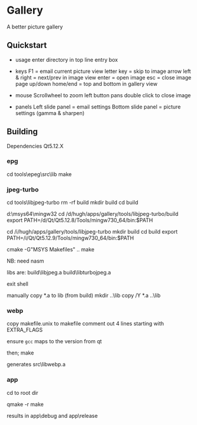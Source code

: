 # Gallery

A better picture gallery

## Quickstart

* usage
enter directory in top line entry box

* keys
F1 = email current picture view
letter key = skip to image
arrow left & right = next/prev in image view
enter = open image
esc = close image
page up/down 
home/end = top and bottom in gallery view

* mouse
Scrollwheel to zoom
left button pans
double click to close image

* panels
Left slide panel = email settings
Bottom slide panel = picture settings (gamma & sharpen)


## Building

Dependencies Qt5.12.X

### epg
cd tools\epeg\src\lib
make

### jpeg-turbo
cd tools\libjpeg-turbo
rm -rf build
mkdir build
cd build


d:\msys64\mingw32
cd /d/hugh/apps/gallery/tools/libjpeg-turbo/build
export PATH=/d/Qt/Qt5.12.8/Tools/mingw730_64/bin:$PATH

cd /i/hugh/apps/gallery/tools/libjpeg-turbo
mkdir build
cd build
export PATH=/i/Qt/Qt5.12.9/Tools/mingw730_64/bin:$PATH

cmake -G"MSYS Makefiles" ..
make

NB: need nasm

libs are:
build\libjpeg.a
build\libturbojpeg.a

exit shell

manually copy *.a to lib (from build)
mkdir ..\lib
copy /Y *.a ..\lib


### webp
copy makefile.unix to makefile
comment out 4 lines starting with EXTRA_FLAGS

ensure `gcc` maps to the version from qt

then;
make

generates src\libwebp.a

### app
cd to root dir

qmake -r
make

results in app\debug and app\release




